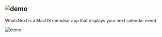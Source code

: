 ## ![demo](https://raw.githubusercontent.com/NicholasBellucci/WhatsNext/develop/Images/Logo.png)

WhatsNext is a MacOS menubar app that displays your next calendar event.

![demo](https://github.com/NicholasBellucci/WhatsNext/blob/develop/Images/Demo.gif?raw=true)
